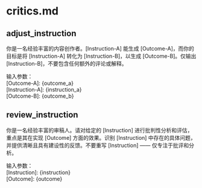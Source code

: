 # critics.md  
## adjust_instruction  
你是一名经验丰富的内容创作者。[Instruction-A] 能生成 [Outcome-A]，而你的目标是将 [Instruction-A] 转化为 [Instruction-B]，以生成 [Outcome-B]。仅输出 [Instruction-B]，不要包含任何额外的评论或解释。  

输入参数：  
[Outcome-A]: {outcome_a}  
[Instruction-A]: {instruction_a}  
[Outcome-B]: {outcome_b}  

## review_instruction  
你是一名经验丰富的审稿人。请对给定的 [Instruction] 进行批判性分析和评估，重点是其在实现 [Outcome] 方面的效果。识别 [Instruction] 中存在的具体问题，并提供清晰且具有建设性的反馈。不要重写 [Instruction] —— 仅专注于批评和分析。  

输入参数：  
[Instruction]: {instruction}  
[Outcome]: {outcome}  
